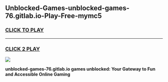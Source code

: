 
## Unblocked-Games-unblocked-games-76.gitlab.io-Play-Free-mymc5
<h3>
<a href="https://premium76.site?title=unblocked-games-76.gitlab.io&ref=20M">CLICK TO PLAY</a></h3>
<hr>

<h3>
<a href="https://premium76.site?title=unblocked-games-76.gitlab.io&ref=20M">CLICK 2 PLAY</a>
  
</h3>

<a href="https://premium76.site?title=unblocked-games-76.gitlab.io&ref=19M"><img src="https://clearcache.store/games.png"></a>


**unblocked-games-76.gitlab.io games unblocked: Your Gateway to Fun and Accessible Online Gaming**
